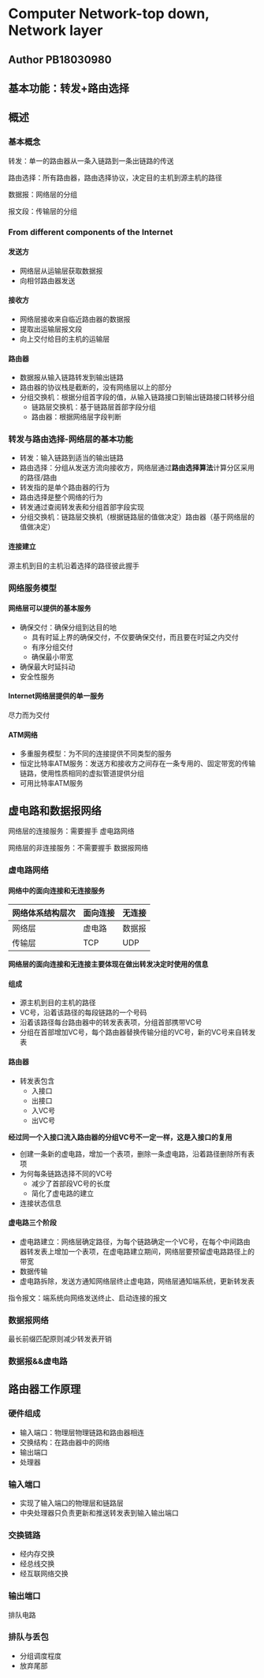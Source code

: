 # Computer Network-top down, Network layer

## Author PB18030980

## 基本功能：转发+路由选择

## 概述

### 基本概念

转发：单一的路由器从一条入链路到一条出链路的传送

路由选择：所有路由器，路由选择协议，决定目的主机到源主机的路径

数据报：网络层的分组

报文段：传输层的分组

### From different components of the Internet

#### 发送方

* 网络层从运输层获取数据报
* 向相邻路由器发送

#### 接收方

* 网络层接收来自临近路由器的数据报
* 提取出运输层报文段
* 向上交付给目的主机的运输层

#### 路由器

* 数据报从输入链路转发到输出链路
* 路由器的协议栈是截断的，没有网络层以上的部分
* 分组交换机：根据分组首字段的值，从输入链路接口到输出链路接口转移分组
  * 链路层交换机：基于链路层首部字段分组
  * 路由器：根据网络层字段判断

### 转发与路由选择-网络层的基本功能

* 转发：输入链路到适当的输出链路
* 路由选择：分组从发送方流向接收方，网络层通过**路由选择算法**计算分区采用的路径/路由
* 转发指的是单个路由器的行为
* 路由选择是整个网络的行为
* 转发通过查阅转发表和分组首部字段实现
* 分组交换机：链路层交换机（根据链路层的值做决定）路由器（基于网络层的值做决定）

#### 连接建立

源主机到目的主机沿着选择的路径彼此握手

### 网络服务模型

#### 网络层可以提供的基本服务

* 确保交付：确保分组到达目的地
  * 具有时延上界的确保交付，不仅要确保交付，而且要在时延之内交付
  * 有序分组交付
  * 确保最小带宽
* 确保最大时延抖动
* 安全性服务

#### Internet网络层提供的单一服务

尽力而为交付

#### ATM网络

* 多重服务模型：为不同的连接提供不同类型的服务
* 恒定比特率ATM服务：发送方和接收方之间存在一条专用的、固定带宽的传输链路，使用性质相同的虚拟管道提供分组
* 可用比特率ATM服务

## 虚电路和数据报网络

网络层的连接服务：需要握手 虚电路网络

网络层的非连接服务：不需要握手 数据报网络

### 虚电路网络

#### 网络中的面向连接和无连接服务

| 网络体系结构层次 | 面向连接 | 无连接 |
| ---------------- | -------- | ------ |
| 网络层           | 虚电路   | 数据报 |
| 传输层           | TCP      | UDP    |

**网络层的面向连接和无连接主要体现在做出转发决定时使用的信息**

#### 组成

* 源主机到目的主机的路径
* VC号，沿着该路径的每段链路的一个号码
* 沿着该路径每台路由器中的转发表表项，分组首部携带VC号
* 分组在首部增加VC号，每个路由器替换传输分组的VC号，新的VC号来自转发表

#### 路由器

* 转发表包含
  * 入接口
  * 出接口
  * 入VC号
  * 出VC号

**经过同一个入接口流入路由器的分组VC号不一定一样，这是入接口的复用**

* 创建一条新的虚电路，增加一个表项，删除一条虚电路，沿着路径删除所有表项
* 为何每条链路选择不同的VC号
  * 减少了首部段VC号的长度
  * 简化了虚电路的建立
* 连接状态信息

#### 虚电路三个阶段

* 虚电路建立：网络层确定路径，为每个链路确定一个VC号，在每个中间路由器转发表上增加一个表项，在虚电路建立期间，网络层要预留虚电路路径上的带宽
* 数据传输
* 虚电路拆除，发送方通知网络层终止虚电路，网络层通知端系统，更新转发表

指令报文：端系统向网络发送终止、启动连接的报文

### 数据报网络

最长前缀匹配原则减少转发表开销

### 数据报&&虚电路

## 路由器工作原理

### 硬件组成

* 输入端口：物理层物理链路和路由器相连
* 交换结构：在路由器中的网络
* 输出端口
* 处理器

### 输入端口

* 实现了输入端口的物理层和链路层
* 中央处理器只负责更新和推送转发表到输入输出端口

### 交换链路

* 经内存交换
* 经总线交换
* 经互联网络交换

### 输出端口

排队电路

### 排队与丢包

* 分组调度程度
* 放弃尾部